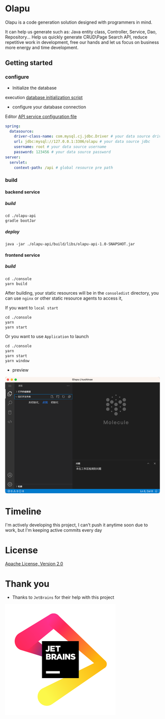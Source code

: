 # Olapu

Olapu is a code generation solution designed with programmers in mind.

It can help us generate such as: Java entity class, Controller, Service, Dao, Repository... Help us quickly generate CRUD\Page Search API, reduce repetitive work in development, free our hands and let us focus on business more energy and time development.

## Getting started

### configure

- Initialize the database

execution [database initialization script](./sql/init.sql)

- configure your database connection

Editor [API service configuration file](./olapu-api/src/main/resources/application.yaml) 

```yaml
spring:
  datasource:
    driver-class-name: com.mysql.cj.jdbc.Driver # your data source driver
    url: jdbc:mysql://127.0.0.1:3306/olapu # your data source jdbc
    username: root # your data source username
    password: 123456 # your data source password
server:
  servlet:
    context-path: /api # global resource pre path
```

### build

#### backend service

##### build

```shell
cd ./olapu-api
gradle bootJar
```

##### deploy

```shell
java -jar ./olapu-api/build/libs/olapu-api-1.0-SNAPSHOT.jar
```


#### frontend service

##### build

```shell
cd ./console
yarn build
```

After building, your static resources will be in the `consoledist` directory, you can use `nginx` or other static resource agents to access it,

If you want to `local start`

```shell
cd ./console
yarn
yarn start
```

Or you want to use `Application` to launch

```shell
cd ./console
yarn
yarn start
yarn window
```

- preview

![](./docs/quickstart/applicaiton_preview.png)

# Timeline

I'm actively developing this project, I can't push it anytime soon due to work, but I'm keeping active commits every day

# License

[Apache License, Version 2.0](https://www.apache.org/licenses/LICENSE-2.0)

# Thank you

- Thanks to `JetBrains` for their help with this project

![JetBrainsLogo](https://github.com/rymcu/forest/raw/master/src/main/resources/static/jb_beam.svg)